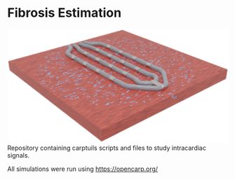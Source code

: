 # Fibrosis Estimation
![ptchelec](ptchhdgrid.png) \
Repository containing carptuils scripts and files to study intracardiac signals.

All simulations were run using https://opencarp.org/

